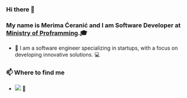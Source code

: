 ### Hi there 👋

### My name is Merima Ćeranić and I am Software Developer at [Ministry of Proframming](https://www.ministryofprogramming.com/).🎓

- 🌱 I am a software engineer specializing in startups, with a focus on developing innovative solutions. 💻

### 📫 Where to find me

- [![](https://img.shields.io/badge/-Merima%20Ćeranić-blue?style=flat-square&logo=Linkedin&logoColor=white&link=https://www.linkedin.com/in/merima-ceranic/)](https://www.linkedin.com/in/merima-ceranic/) 💼
